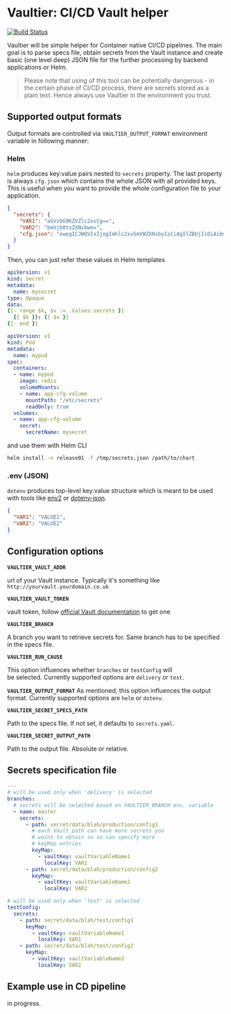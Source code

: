 # Vaultier: CI/CD Vault helper

[![Build Status](https://cloud.drone.io/api/badges/AckeeDevOps/vaultier/status.svg)](https://cloud.drone.io/AckeeDevOps/vaultier)

Vaultier will be simple helper for Container native CI/CD pipelines. 
The main goal is to parse specs file, obtain secrets from the Vault 
instance and create basic (one level deep) JSON file for the further 
processing by backend applications or Helm.

> Please note that using of this tool can be potentially dangerous - 
> in the certain phase of CI/CD process, there are secrets stored as 
> a plain text. Hence always use Vaultier in the environment you trust.

## Supported output formats

Output formats are controlled via `VAULTIER_OUTPUT_FORMAT` environment variable 
in following manner:

### Helm

`helm` produces key:value pairs nested to `secrets` property. The last property is 
always `cfg.json` which contains the whole JSON with all provided keys. This is useful 
when you want to provide the whole configuration file to your application.

```json
{
  "secrets": {
    "VAR1": "aGVzbG9KZVZlc2xvCg==",
    "VAR2": "bmVjb0tsZXNsbwo=",
    "cfg.json": "ewogICJWQVIxIjogImhlc2xvSmVWZXNsbyIsCiAgIlZBUjIiOiAibmVjb0tsZXNsbyIKfQo="
  }
}
```

Then, you can just refer these values in Helm templates

```yaml
apiVersion: v1
kind: Secret
metadata:
  name: mysecret
type: Opaque
data:
{{- range $k, $v := .Values.secrets }}
  {{ $k }}: {{ $v }}
{{- end }}
```

```yaml
apiVersion: v1
kind: Pod
metadata:
  name: mypod
spec:
  containers:
  - name: mypod
    image: redis
    volumeMounts:
    - name: app-cfg-volume
      mountPath: "/etc/secrets"
      readOnly: true
  volumes:
  - name: app-cfg-volume
    secret:
      secretName: mysecret
```

and use them with Helm CLI

```bash
helm install -n release01 -f /tmp/secrets.json /path/to/chart
```

### .env (JSON)

`dotenv` produces top-level key:value structure which is meant to be 
used with tools like [env2](https://www.npmjs.com/package/env2) or 
[dotenv-json](https://www.npmjs.com/package/dotenv-json).

```json
{
  "VAR1": "VALUE1",
  "VAR2": "VALUE2"
}
```

## Configuration options

**`VAULTIER_VAULT_ADDR`**

url of your Vault instance. Typically it's something 
like `http://yourvault.yourdomain.co.uk`

**`VAULTIER_VAULT_TOKEN`** 

vault token, follow 
[official Vault documentation](https://www.vaultproject.io/docs/commands/token/create.html) 
to get one

**`VAULTIER_BRANCH`**

A branch you want to retrieve secrets for. Same branch has to be 
specified in the specs file. 

**`VAULTIER_RUN_CAUSE`**

This option influences whether `branches` or `testConfig` will  
be selected. Currently supported options are `delivery` or `test`.

**`VAULTIER_OUTPUT_FORMAT`**
As mentioned, this option influences the output format. 
Currently supported options are `helm` or `dotenv`.

**`VAULTIER_SECRET_SPECS_PATH`**

Path to the specs file. If not set, it defaults to `secrets.yaml`.

**`VAULTIER_SECRET_OUTPUT_PATH`**

Path to the output file. Absolute or relative.

## Secrets specification file

```yaml
---
# will be used only when 'delivery' is selected
branches:
  # secrets will be selected based on VAULTIER_BRANCH env. variable
  - name: master
    secrets:
      - path: secret/data/blah/production/config1
        # each Vault path can have more secrets you
        # waint to obtain so so can specify more
        # keyMap entries
        keyMap:
          - vaultKey: vaultVariableName1
            localKey: VAR1
      - path: secret/data/blah/production/config2
        keyMap:
          - vaultKey: vaultVariableName2
            localKey: VAR2

# will be used only when 'test' is selected
testConfig:
  secrets:
    - path: secret/data/blah/test/config1
      keyMap:
        - vaultKey: vaultVariableName1
          localKey: VAR1
    - path: secret/data/blah/test/config2
      keyMap:
        - vaultKey: vaultVariableName2
          localKey: VAR2
```

## Example use in CD pipeline

in progress.

